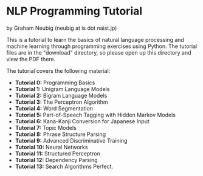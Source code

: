 NLP Programming Tutorial
========================

by Graham Neubig (neubig at is dot naist.jp)

This is a tutorial to learn the basics of natural language processing and machine learning through programming exercises using Python.
The tutorial files are in the "download" directory, so please open up this directory and view the PDF there.

The tutorial covers the following material:

  * **Tutorial 0:** Programming Basics
  * **Tutorial 1:** Unigram Language Models
  * **Tutorial 2:** Bigram Language Models
  * **Tutorial 3:** The Perceptron Algorithm
  * **Tutorial 4:** Word Segmentation
  * **Tutorial 5:** Part-of-Speech Tagging with Hidden Markov Models
  * **Tutorial 6:** Kana-Kanji Conversion for Japanese Input
  * **Tutorial 7:** Topic Models
  * **Tutorial 8:** Phrase Structure Parsing
  * **Tutorial 9:** Advanced Discriminative Training
  * **Tutorial 10:** Neural Networks
  * **Tutorial 11:** Structured Perceptron
  * **Tutorial 12:** Dependency Parsing
  * **Tutorial 13:** Search Algorithms 
  Perfect.
